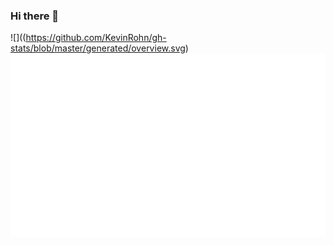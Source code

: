 ### Hi there 👋

![]((https://github.com/KevinRohn/gh-stats/blob/master/generated/overview.svg)
![](https://github.com/KevinRohn/gh-stats/blob/master/generated/languages.svg)
